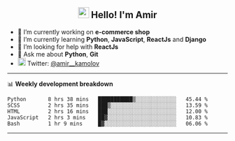 <h2 align="center"><img src="https://media.giphy.com/media/hvRJCLFzcasrR4ia7z/giphy.gif" width="25px"> Hello! I'm Amir</h2>

- 🔭 I’m currently working on **e-commerce shop**
- 🌱 I’m currently learning **Python**, **JavaScript**, **ReactJs** and **Django**
- 🤔 I’m looking for help with **ReactJs**
- 💬 Ask me about **Python**, **Git**
- <img alt="Amir Kamolov | Twitter" width="18px" src="https://raw.githubusercontent.com/peterthehan/peterthehan/master/assets/twitter.svg" /> Twitter: [@amir__kamolov ](https://twitter.com/amir__kamolov)

---

📊 **Weekly development breakdown**
<!--START_SECTION:waka-->
```text
Python       8 hrs 38 mins   ███████████▒░░░░░░░░░░░░░   45.44 % 
SCSS         2 hrs 35 mins   ███▒░░░░░░░░░░░░░░░░░░░░░   13.59 % 
HTML         2 hrs 16 mins   ███░░░░░░░░░░░░░░░░░░░░░░   12.00 % 
JavaScript   2 hrs 3 mins    ██▓░░░░░░░░░░░░░░░░░░░░░░   10.83 % 
Bash         1 hr 9 mins     █▓░░░░░░░░░░░░░░░░░░░░░░░   06.06 % 
```
<!--END_SECTION:waka-->

---
